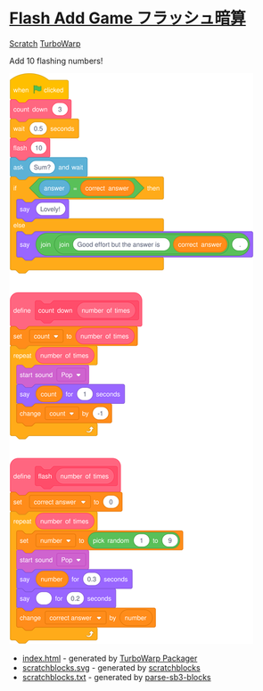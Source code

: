 # [Flash Add Game フラッシュ暗算](https://yuukikonno.com/flash/)

[Scratch](https://scratch.mit.edu/projects/930715752/) [TurboWarp](https://turbowarp.org/930715752)

Add 10 flashing numbers!

![](scratch/scratchblocks.svg)

* [index.html](index.html) - generated by [TurboWarp Packager](https://packager.turbowarp.org/)
* [scratchblocks.svg](scratch/scratchblocks.svg) - generated by [scratchblocks](https://scratchblocks.github.io/)
* [scratchblocks.txt](scratch/scratchblocks.txt) - generated by [parse-sb3-blocks](https://apple502j.github.io/parse-sb3-blocks/demo.html)
